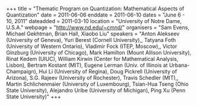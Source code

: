 +++
title = "Thematic Program on Quantization: Mathematical Aspects of Quantization"
date = 2011-06-06
enddate = 2011-06-10
dates = "June 6 - 10, 2011"
dateadded = 2011-03-10
location = "University of Notre Dame, U.S.A."
webpage = "http://www.nd.edu/~cmnd/"
organisers = "Sam Evens, Michael Gekhtman, Brian Hall, Xiaobo Liu"
speakers = "Anton Alekseev (University of Geneva), Yuri Berest (Cornell University),, Tatyana Foth (University of Western Ontario), Vladimir Fock (ITEP, Moscow),, Victor Ginzburg (University of Chicago), Mark Hamilton (Mount Allison University),  Rinat Kedem (UIUC), William Kirwin (Center for Mathematical Analysis, Lisbon), Bertram Kostant (MIT), Eugene Lerman (Univ. of Illinois at Urbana-Champaign), Hui Li (University of Regina), Doug Pickrell (University of Arizona), S.G. Rajeev (University of Rochester), Travis Schedler (MIT),, Martin Schlichenmaier (University of Luxembourg), Tsian-Hua Tseng (Ohio State University), Alejandro Uribe (University of Michigan), Ping Xu (Penn State University)"
+++
